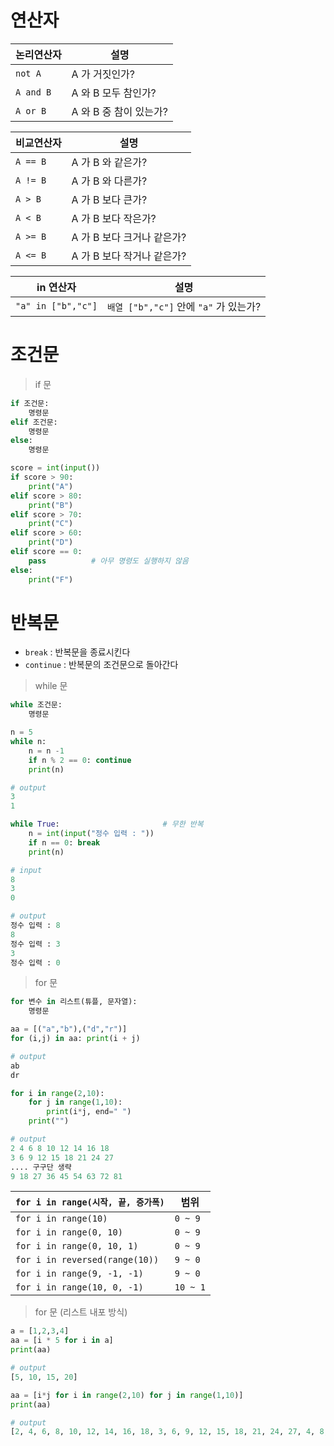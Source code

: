 # 연산자

| 논리연산자 | 설명                   |
| ---------- | ---------------------- |
| `not A`    | A 가 거짓인가?         |
| `A and B`  | A 와 B 모두 참인가?    |
| `A or B`   | A 와 B 중 참이 있는가? |

| 비교연산자 | 설명                       |
| ---------- | -------------------------- |
| `A == B`   | A 가 B 와 같은가?          |
| `A != B`   | A 가 B 와 다른가?          |
| `A > B`    | A 가 B 보다 큰가?          |
| `A < B`    | A 가 B 보다 작은가?        |
| `A >= B`   | A 가 B 보다 크거나 같은가? |
| `A <= B`   | A 가 B 보다 작거나 같은가? |

| in 연산자          | 설명                                   |
| ------------------ | -------------------------------------- |
| `"a" in ["b","c"]` | `배열 ["b","c"]` 안에 `"a"` 가 있는가? |



# 조건문 

> if 문 
```python
if 조건문:
    명령문
elif 조건문:
    명령문
else:
    명령문
```
```python
score = int(input())
if score > 90:
    print("A")
elif score > 80:
    print("B")
elif score > 70:
    print("C")
elif score > 60:
    print("D")
elif score == 0:
    pass          # 아무 명령도 실행하지 않음
else:
    print("F")    
```

# 반복문 
- `break` : 반복문을 종료시킨다
- `continue` : 반복문의 조건문으로 돌아간다
> while 문
```python
while 조건문:
    명령문
```
```python
n = 5
while n:
    n = n -1
    if n % 2 == 0: continue
    print(n)   

# output
3
1
```
```python
while True:                       # 무한 반복
    n = int(input("정수 입력 : "))
    if n == 0: break
    print(n)

# input
8
3
0

# output
정수 입력 : 8
8
정수 입력 : 3
3
정수 입력 : 0
```

> for 문 
```python
for 변수 in 리스트(튜플, 문자열):
    명령문
```
```python
aa = [("a","b"),("d","r")]
for (i,j) in aa: print(i + j)

# output
ab
dr
```
```python
for i in range(2,10):
    for j in range(1,10):
        print(i*j, end=" ")
    print("")

# output
2 4 6 8 10 12 14 16 18
3 6 9 12 15 18 21 24 27
.... 구구단 생략 
9 18 27 36 45 54 63 72 81
```

| `for i in range(시작, 끝, 증가폭)` | 범위     |
| ---------------------------------- | -------- |
| `for i in range(10)`               | `0 ~ 9`  |
| `for i in range(0, 10)`            | `0 ~ 9`  |
| `for i in range(0, 10, 1)`         | `0 ~ 9`  |
| `for i in reversed(range(10))`     | `9 ~ 0`  |
| `for i in range(9, -1, -1)`        | `9 ~ 0`  |
| `for i in range(10, 0, -1)`        | `10 ~ 1` |

> for 문 (리스트 내포 방식)
```python
a = [1,2,3,4]
aa = [i * 5 for i in a]
print(aa)

# output
[5, 10, 15, 20]
```
```python
aa = [i*j for i in range(2,10) for j in range(1,10)]
print(aa)

# output
[2, 4, 6, 8, 10, 12, 14, 16, 18, 3, 6, 9, 12, 15, 18, 21, 24, 27, 4, 8, 12, 16, 20, 24, 28, 32, 36, 5, 10, 15, 20, 25, 30, 35, 40, 45, 6, 12, 18, 24, 30, 36, 42, 48, 54, 7, 14, 21, 28, 35, 42, 49, 56, 63, 8, 16, 24, 32, 40, 48, 56, 64, 72, 9, 18, 27, 36, 45, 54, 63, 72, 81]
```